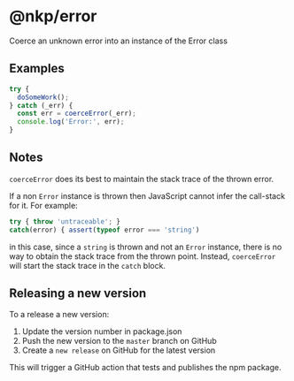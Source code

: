 # @nkp/error

Coerce an unknown error into an instance of the Error class

## Examples

```ts
try {
  doSomeWork();
} catch (_err) {
  const err = coerceError(_err);
  console.log('Error:', err);
}
```

## Notes

`coerceError` does its best to maintain the stack trace of the thrown error.

If a non `Error` instance is thrown then JavaScript cannot infer the call-stack for it. For example:

``` ts
try { throw 'untraceable'; }
catch(error) { assert(typeof error === 'string')
```

in this case, since a `string` is thrown and not an `Error` instance, there is no way to obtain the stack trace from the thrown point. Instead, `coerceError` will start the stack trace in the `catch` block.

## Releasing a new version

To a release a new version:

1. Update the version number in package.json
2. Push the new version to the `master` branch on GitHub
3. Create a `new release` on GitHub for the latest version

This will trigger a GitHub action that tests and publishes the npm package.
